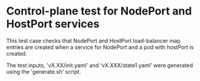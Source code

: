 
# Control-plane test for NodePort and HostPort services

This test case checks that NodePort and HostPort load-balancer map entries are
created when a service for NodePort and a pod with hostPort is created.

The test inputs, 'vX.XX/init.yaml' and 'vX.XXX/state1.yaml' were generated using
the 'generate.sh' script.
